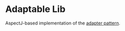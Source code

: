 # Adaptable Lib
AspectJ-based implementation of the [adapter pattern](https://www.baeldung.com/java-adapter-pattern).